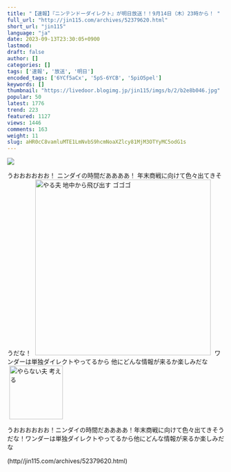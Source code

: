 ```yaml
---
title: "【速報】『ニンテンドーダイレクト』が明日放送！！9月14日（木）23時から！ "
full_url: "http://jin115.com/archives/52379620.html"
short_url: "jin115"
language: "ja"
date: 2023-09-13T23:30:05+0900
lastmod: 
draft: false
author: []
categories: []
tags: ['速報', '放送', '明日']
encoded_tags: ['6YCf5aCx', '5pS-6YCB', '5piO5pel']
keywords: []
thumbnail: "https://livedoor.blogimg.jp/jin115/imgs/b/2/b2e8b046.jpg"
popular: 50
latest: 1776
trend: 223
featured: 1127
views: 1446
comments: 163
weight: 11
slug: aHR0cC8vamluMTE1LmNvbS9hcmNoaXZlcy81MjM3OTYyMC5odG1s
---
```


![](https://livedoor.blogimg.jp/jin115/imgs/b/2/b2e8b046.jpg)

<div><a name='more'></a> うおおおおおお！ ニンダイの時間だああああ！ 年末商戦に向けて色々出てきそうだな！ <img src='https//livedoor.blogimg.jp/jin115/imgs/2/d/2d553042.gif' alt='やる夫 地中から飛び出す ゴゴゴ' width='407' border='0' hspace='5' class='pict'> ワンダーは単独ダイレクトやってるから 他にどんな情報が来るか楽しみだな <img src='https//livedoor.blogimg.jp/jin115/imgs/1/0/10da390b.gif' alt='やらない夫 考える' width='124' border='0' hspace='5' class='pict'> <p>うおおおおおお！ニンダイの時間だああああ！年末商戦に向けて色々出てきそうだな！ワンダーは単独ダイレクトやってるから他にどんな情報が来るか楽しみだな</p></div>

(http//jin115.com/archives/52379620.html)
